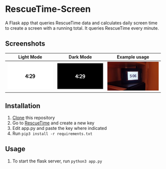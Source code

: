 # RescueTime-Screen
A Flask app that queries RescueTime data and calculates daily screen time to create a screen with a running total. It queries RescueTime every minute.

## Screenshots
Light Mode             |  Dark Mode            | Example usage
:---------------------:|:---------------------:|:-------------------------:
![](images/light.png)  |  ![](images/dark.png) | ![](images/example_usage.jpg)
## Installation
1. [Clone](https://github.com/profwyattb/RescueTime-Screen/archive/master.zip) this repository
1. Go to [RescueTime](https://www.rescuetime.com/anapi/manage) and create a new key
1. Edit app.py and paste the key where indicated
1. Run `pip3 install -r requirements.txt`
## Usage
1. To start the flask server, run `python3 app.py`
